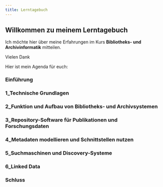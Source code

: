 ```yaml
---
title: Lerntagebuch
---
```


## Willkommen zu meinem Lerntagebuch

Ich möchte hier über meine Erfahrungen im Kurs **Bibliotheks- und Archivinformatik** mitteilen.

Vielen Dank

Hier ist mein Agenda für euch:

###  Einführung   
###  1_Technische Grundlagen
###  2_Funktion und Aufbau von Bibliotheks- und Archivsystemen
###  3_Repository-Software für Publikationen und Forschungsdaten 
###  4_Metadaten modellieren und Schnittstellen nutzen
###  5_Suchmaschinen und Discovery-Systeme
###  6_Linked Data
###  Schluss

